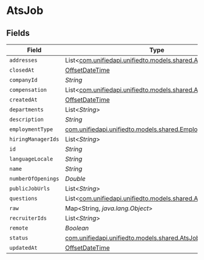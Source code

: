 # AtsJob


## Fields

| Field                                                                                                  | Type                                                                                                   | Required                                                                                               | Description                                                                                            |
| ------------------------------------------------------------------------------------------------------ | ------------------------------------------------------------------------------------------------------ | ------------------------------------------------------------------------------------------------------ | ------------------------------------------------------------------------------------------------------ |
| `addresses`                                                                                            | List<[com.unifiedapi.unifiedto.models.shared.AtsAddress](../../models/shared/AtsAddress.md)>           | :heavy_minus_sign:                                                                                     | N/A                                                                                                    |
| `closedAt`                                                                                             | [OffsetDateTime](https://docs.oracle.com/javase/8/docs/api/java/time/OffsetDateTime.html)              | :heavy_minus_sign:                                                                                     | N/A                                                                                                    |
| `companyId`                                                                                            | *String*                                                                                               | :heavy_minus_sign:                                                                                     | N/A                                                                                                    |
| `compensation`                                                                                         | List<[com.unifiedapi.unifiedto.models.shared.AtsCompensation](../../models/shared/AtsCompensation.md)> | :heavy_minus_sign:                                                                                     | N/A                                                                                                    |
| `createdAt`                                                                                            | [OffsetDateTime](https://docs.oracle.com/javase/8/docs/api/java/time/OffsetDateTime.html)              | :heavy_minus_sign:                                                                                     | N/A                                                                                                    |
| `departments`                                                                                          | List<*String*>                                                                                         | :heavy_minus_sign:                                                                                     | N/A                                                                                                    |
| `description`                                                                                          | *String*                                                                                               | :heavy_minus_sign:                                                                                     | N/A                                                                                                    |
| `employmentType`                                                                                       | [com.unifiedapi.unifiedto.models.shared.EmploymentType](../../models/shared/EmploymentType.md)         | :heavy_minus_sign:                                                                                     | N/A                                                                                                    |
| `hiringManagerIds`                                                                                     | List<*String*>                                                                                         | :heavy_minus_sign:                                                                                     | N/A                                                                                                    |
| `id`                                                                                                   | *String*                                                                                               | :heavy_minus_sign:                                                                                     | N/A                                                                                                    |
| `languageLocale`                                                                                       | *String*                                                                                               | :heavy_minus_sign:                                                                                     | N/A                                                                                                    |
| `name`                                                                                                 | *String*                                                                                               | :heavy_minus_sign:                                                                                     | N/A                                                                                                    |
| `numberOfOpenings`                                                                                     | *Double*                                                                                               | :heavy_minus_sign:                                                                                     | N/A                                                                                                    |
| `publicJobUrls`                                                                                        | List<*String*>                                                                                         | :heavy_minus_sign:                                                                                     | N/A                                                                                                    |
| `questions`                                                                                            | List<[com.unifiedapi.unifiedto.models.shared.AtsJobQuestion](../../models/shared/AtsJobQuestion.md)>   | :heavy_minus_sign:                                                                                     | N/A                                                                                                    |
| `raw`                                                                                                  | Map<String, *java.lang.Object*>                                                                        | :heavy_minus_sign:                                                                                     | N/A                                                                                                    |
| `recruiterIds`                                                                                         | List<*String*>                                                                                         | :heavy_minus_sign:                                                                                     | N/A                                                                                                    |
| `remote`                                                                                               | *Boolean*                                                                                              | :heavy_minus_sign:                                                                                     | N/A                                                                                                    |
| `status`                                                                                               | [com.unifiedapi.unifiedto.models.shared.AtsJobStatus](../../models/shared/AtsJobStatus.md)             | :heavy_minus_sign:                                                                                     | N/A                                                                                                    |
| `updatedAt`                                                                                            | [OffsetDateTime](https://docs.oracle.com/javase/8/docs/api/java/time/OffsetDateTime.html)              | :heavy_minus_sign:                                                                                     | N/A                                                                                                    |